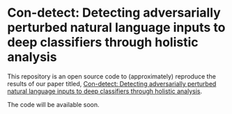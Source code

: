 # Con-detect: Detecting adversarially perturbed natural language inputs to deep classifiers through holistic analysis

This repository is an open source code to (approximately) reproduce the results of our paper titled, [Con-detect: Detecting adversarially perturbed natural language inputs to deep classifiers through holistic analysis](https://www.sciencedirect.com/science/article/pii/S0167404823002778).

The code will be available soon.
